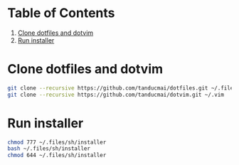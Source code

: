 # Table of Contents

1. [Clone dotfiles and dotvim](#clone-dotfiles-and-dotvim)
1. [Run installer](#run-installer)

# Clone dotfiles and dotvim

```bash
git clone --recursive https://github.com/tanducmai/dotfiles.git ~/.files
git clone --recursive https://github.com/tanducmai/dotvim.git ~/.vim
```

# Run installer

```bash
chmod 777 ~/.files/sh/installer
bash ~/.files/sh/installer
chmod 644 ~/.files/sh/installer
```
